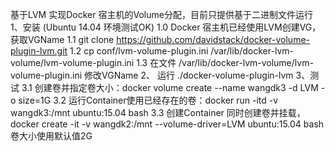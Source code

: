 基于LVM 实现Docker 宿主机的Volume分配，目前只提供基于二进制文件运行
1、安装 (Ubuntu 14.04 环境测试OK)
    1.0 Docker 宿主机已经使用LVM创建VG，获取VGName
    1.1 git clone https://github.com/davidstack/docker-volume-plugin-lvm.git
    1.2 cp conf/lvm-volume-plugin.ini /var/lib/docker-lvm-volume/lvm-volume-plugin.ini
    1.3 在文件 /var/lib/docker-lvm-volume/lvm-volume-plugin.ini 修改VGName
2、 运行 ./docker-volume-plugin-lvm
3、测试
   3.1 创建卷并指定卷大小：docker volume create --name wangdk3 -d LVM -o size=1G
   3.2 运行Container使用已经存在的卷：docker run -itd -v wangdk3:/mnt ubuntu:15.04 bash
   3.3 创建Container 同时创建卷并挂载，docker create -it -v wangdk2:/mnt --volume-driver=LVM ubuntu:15.04 bash  卷大小使用默认值2G
    
